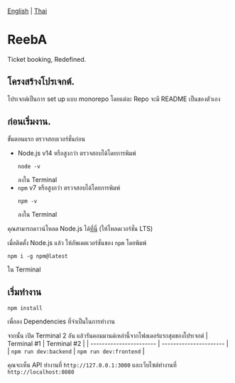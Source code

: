[English](../README.md) | [Thai](README-th.md)

# ReebA
Ticket booking, Redefined.

## โครงสร้างโปรเจกต์.
โปรเจกต์เป็นการ set up แบบ monorepo โดยแต่ละ Repo จะมี README เป็นของตัวเอง

## ก่อนเริ่มงาน.
ขั้นตอนแรก ตรวจสอบเวอร์ชั่นก่อน

- Node.js v14 หรือสูงกว่า
  ตรวจสอบได้โดยการพิมพ์
  ```
  node -v
  ```
  ลงใน Terminal
- `npm` v7 หรือสูงกว่า
  ตรวจสอบได้โดยการพิมพ์
  ```
  npm -v
  ```
  ลงใน Terminal

คุณสามารถดาวน์โหลด Node.js ได้[ที่นี่](https://nodejs.org/en/) (ให้โหลดเวอร์ชั่น LTS)

เมื่อติดตั้ง Node.js แล้ว ให้อัพเดตเวอร์ชั่นของ `npm` โดยพิมพ์
```
npm i -g npm@latest
```
ใน Terminal

## เริ่มทำงาน
```
npm install
```
เพื่อลง Dependencies ที่จำเป็นในการทำงาน

จากนั้น เปิด Terminal 2 อัน แล้วรันคอมมานด์เหล่านี้จากโฟลเดอร์แรกสุดของโปรเจกต์
| Terminal #1             | Terminal #2            |
| ----------------------- | ---------------------- |
| `npm run dev:backend`   | `npm run dev:frontend` |

คุณจะเห็น API ทำงานที่ `http://127.0.0.1:3000` และเว็บไซต์ทำงานที่ `http://localhost:8080`

